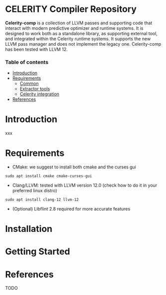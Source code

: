 CELERITY Compiler Repository
=========

**Celerity-comp** is a collection of LLVM passes and supporting code that interact with modern predictive optimizer and runtime systems.  It is designed to work both as a standalone library, as supporting external tool, and integrated within the Celerity runtime systems. It supports the new LLVM pass manager and does not implement the legacy one. 
Celerity-comp has been tested with LLVM 12.

### Table of contents
* [Introduction](#introduction)
* [Requirements](#requirements)
  * [Common](#common)
  * [Extractor tools](#extractor)
  * [Celerity integration](#celerityintegration)
* [References](#references)


Introduction
============
xxx

Requirements
============
  * CMake: we suggest to install both cmake and the curses gui
  ```console
  sudo apt install cmake cmake-curses-gui
  ```
  * Clang/LLVM: tested with LLVM version 12.0 (check how to do it in your preferred linux distro)
  ```console
  sudo apt install clang-12 llvm-12
  ```

  * (Optional) Libflint 2.8 required for more accurate features
 

Installation
============  


Getting Started
===============  


References
============

TODO
